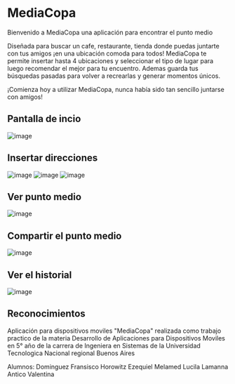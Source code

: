 # MediaCopa

Bienvenido a MediaCopa una aplicación para encontrar el punto medio

Diseñada para buscar un cafe, restaurante, tienda donde puedas juntarte con tus amigos ¡en una ubicación comoda para todos! MediaCopa te permite insertar hasta 4 ubicaciones y  seleccionar el tipo de lugar  para luego recomendar el mejor para tu encuentro. Ademas guarda tus búsquedas pasadas para volver a recrearlas y generar momentos únicos.

¡Comienza hoy a utilizar MediaCopa, nunca había sido tan sencillo juntarse con amigos!

## Pantalla de incio
![image](https://github.com/UTN-FRBA-Mobile/MediaCopa/assets/62357337/783ce51e-5eec-4627-8e5a-6af6ec14c705)

## Insertar direcciones

![image](https://github.com/UTN-FRBA-Mobile/MediaCopa/assets/62357337/e4a5eea6-d11b-4269-99f8-67ae3c4d5869)
![image](https://github.com/UTN-FRBA-Mobile/MediaCopa/assets/62357337/a268145e-0803-4363-bf51-59227521765a)
![image](https://github.com/UTN-FRBA-Mobile/MediaCopa/assets/62357337/9744cd79-f838-43f2-866a-ba38fbee740d)

## Ver punto medio
![image](https://github.com/UTN-FRBA-Mobile/MediaCopa/assets/62357337/e128d22e-0028-4cb4-bf8d-fdfd23a11dbe)

## Compartir el punto medio
![image](https://github.com/UTN-FRBA-Mobile/MediaCopa/assets/62357337/95b8fac3-21c9-4d4e-b519-d3d896d14a6f)

## Ver el historial
![image](https://github.com/UTN-FRBA-Mobile/MediaCopa/assets/62357337/9463895e-8f25-49fd-bb9b-a9bf59fb5444)

## Reconocimientos

Aplicación para dispositivos moviles "MediaCopa" realizada como trabajo practico de la materia Desarrollo de Aplicaciones para Dispositivos Moviles en 5° año de la carrera de Ingeniera en Sistemas de la Universidad Tecnologica Nacional regional Buenos Aires

Alumnos:
Dominguez Fransisco
Horowitz Ezequiel
Melamed Lucila
Lamanna Antico Valentina



